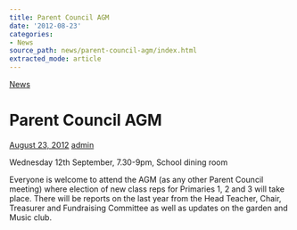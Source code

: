 ```yaml
---
title: Parent Council AGM
date: '2012-08-23'
categories:
- News
source_path: news/parent-council-agm/index.html
extracted_mode: article
---
```

[News](/news/)

# Parent Council AGM

[August 23, 2012](/news/parent-council-agm/) [admin](author/admin/)

Wednesday 12th September, 7.30-9pm, School dining room

Everyone is welcome to attend the AGM (as any other Parent Council meeting) where election of new class reps for Primaries 1, 2 and 3 will take place. There will be reports on the last year from the Head Teacher, Chair, Treasurer and Fundraising Committee as well as updates on the garden and Music club.
